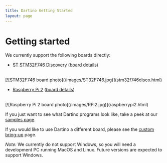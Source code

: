 ```yaml
---
title: Dartino Getting Started
layout: page
---
```


# Getting started

We currently support the following boards directly:

* [ST STM32F746 Discovery](stm32f746disco.html)
([board details](http://www.st.com/stm32f7-discovery))
<br>
[![STM32F746 board photo](/images/ST32F746.jpg)](stm32f746disco.html)

* [Raspberry Pi 2](raspberrypi2.html)
([board details](https://www.raspberrypi.org/products/raspberry-pi-2-model-b/))
<br>
[![Raspberry Pi 2 board photo](/images/RPi2.jpg)](raspberrypi2.html)

If you just want to see what Dartino programs look like, take a peek at our
[samples page](/samples/).

If you would like to use Dartino a different board, please see the [custom
bring-up](/custom-bring-up.html) page.

*Note:* We currently do not support Windows, so you will need a development PC
running MacOS and Linux. Future versions are expected to support Windows.
